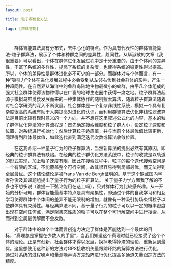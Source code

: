 ```yaml
---
layout: post

title: 粒子群优化方法

tags: [群体智能]

---
```


&emsp;&emsp;群体智能算法具有分布式，去中心化的特点。作为具有代表性的群体智能算法-粒子群算法，展示了个体和种群之间的差异性，趋同性。从毕淑敏的文章《我很重要》可以看出，个体在群体进化发展过程中是十分重要的，由于个体间的差异性，丰富了系统的多样性，提高了系统的复杂度，也使得系统的稳定性得以提高。所以，个体的差异性是群体进化必不可少的一部分。而群体对与个体而言，有一种“吸引力”个体在进化发展过程中必会受到从左邻右舍到社会群体的影响，产生一种趋同性。在自然界从海洋中的鱼群岛陆地生物最微小的蚁群，由平凡个体组成的强大社会群体使得该物种得以在广袤的地球生态圈中获得一席之地。粒子群算法起源于模拟鸟群觅食发展而来的一种集体协作的随机搜索算法，随着粒子群算法随着对社会学研究的深入不断发展。社会群体是一个复杂非线性系统，模拟一个具有复杂度很高的系统有助于人类提高对进化的认识，而利用群智算法优化非线性滤波算法是目前比较有现时意义的一个方向。并不想在这里叙述公式化的内容，基本的粒子群体优化算法的计算流程是：首先确定搜索维度和粒子群大小，设定粒子速度和位置，对系统进行初始化；然后计算粒子适应值，并与当前个体最优值比较更新，同理得到群体最优值，如此迭代直到满足迭代次数或算法收敛位置。

&emsp;&emsp;在这我介绍一种量子行为的粒子群算法，当然新算法的提出必然有其原因，即经典的粒子群算法有缺陷。在经典的粒子群优化方法系统中，粒子的收敛是以轨道的形式实现，加上粒子速度有限，因此在搜索过程中，粒子的每个迭代搜索空间是一个有限的区域，不能覆盖整个可行空间，故其很容易得到局部最优，而无法得到全局最优。这个结论结论是被Frans Van de Bergh证明的。基于这个缺点国内学者孙俊及其课题组提出了量子行为的粒子群算法。
关于量子力学方面我了解的不多也不想多说（谁提一下弦论能用在这上吗），只对群体行为比较感兴趣。从一开始的分析可知，群体智能最基本特点是具有聚集性，即通过个体的自我学习和相互学习使得群体中个体间的差异不能无限制的增加，就像有一种吸引势场束缚粒子以使群体具有束缚性。与经典算法不同，基于量子行为的粒子可以以一定的概率密度出现在空间任何点，满足聚集态性质的粒子可以在整个可行解空间中进行搜索，从而得到全局最优解而不会发散。

&emsp;&emsp;对于群体中的单个个体而言创造力决定了群体是否能达到一个最优的目标，“真理总是掌握在少数人的手里”，当我们知道这个真理时就已经接受了这个个体的理论。正是有创新，社会群体才得以发展，换掉老得掉渣的理论，重新达到最优。这里想使用这种新的方法对GPS接收机矢量跟踪环路的解算方法进行优化，通过对系统的过程噪声和量测噪声协方差矩阵进行优化提高多通道矢量跟踪方法的精度。